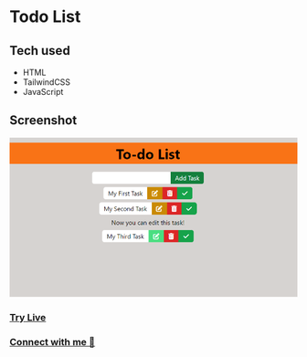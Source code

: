 # Todo List

## Tech used
  - HTML
  - TailwindCSS
  - JavaScript

## Screenshot
![](https://raw.githubusercontent.com/GitsOfVivek/todo-list/main/todo-list-ss.png)

### [Try Live]()

### [Connect with me 💬](https://twitter.com/V1V3K__)
